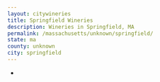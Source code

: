```yaml
---
layout: citywineries
title: Springfield Wineries
description: Wineries in Springfield, MA
permalink: /massachusetts/unknown/springfield/
state: ma
county: unknown
city: springfield
---
```

-
